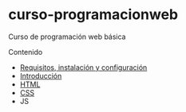 # curso-programacionweb
Curso de programación web básica

Contenido

- [Requisitos, instalación y configuración](https://github.com/lab-tecnosocial/curso-programacionweb/tree/main/00-instalacion)
- [Introducción](https://github.com/lab-tecnosocial/curso-programacionweb/tree/main/01-introduccion)
- [HTML](https://github.com/lab-tecnosocial/curso-programacionweb/tree/main/02-html)
- [CSS](https://github.com/lab-tecnosocial/curso-programacionweb/tree/main/03-css)
- JS